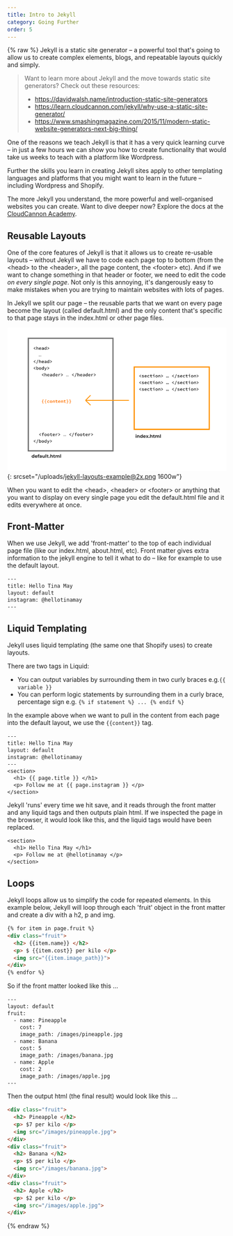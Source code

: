 ```yaml
---
title: Intro to Jekyll
category: Going Further
order: 5
---
```


{% raw %} Jekyll is a static site generator – a powerful tool that's going to allow us to create complex elements, blogs, and repeatable layouts quickly and simply.&nbsp;

> Want to learn more about Jekyll and the move towards static site generators? Check out these resources:&nbsp;
>
>
>
> * https://davidwalsh.name/introduction-static-site-generators
> * https://learn.cloudcannon.com/jekyll/why-use-a-static-site-generator/
> * https://www.smashingmagazine.com/2015/11/modern-static-website-generators-next-big-thing/

One of the reasons we teach Jekyll is that it has a very quick learning curve – in just a few hours we can show you how to create functionality that would take us weeks to teach with a platform like Wordpress.&nbsp;

Further the skills you learn in creating Jekyll sites apply to other templating languages and platforms that you might want to learn in the future – including Wordpress and Shopify.&nbsp;&nbsp;

The more Jekyll you understand, the more powerful and well-organised websites you can create. Want to dive deeper now? Explore the docs at the [CloudCannon Academy](https://learn.cloudcannon.com/).&nbsp;

## Reusable Layouts

One of the core features of Jekyll is that it allows us to create re-usable layouts – without Jekyll we have to code each page top to bottom (from the &lt;head&gt; to the &lt;header&gt;, all the page content, the &lt;footer&gt; etc). And if we want to change something in that header or footer, we need to edit the code *on every single page*. Not only is this annoying, it's dangerously easy to make mistakes when you are trying to maintain websites with lots of pages.&nbsp;

In Jekyll we split our page – the reusable parts that we want on every page become the layout (called default.html) and the only content that's specific to that page stays in the index.html or other page files.&nbsp;

![](/uploads/jekyll-layouts-example.png){: srcset="/uploads/jekyll-layouts-example@2x.png 1600w"}

When you want to edit the &lt;head&gt;, &lt;header&gt; or &lt;footer&gt; or anything that you want to display on every single page you edit the default.html file and it edits everywhere at once.&nbsp;

## Front-Matter

When we use Jekyll, we add 'front-matter' to the top of each individual page file (like our index.html, about.html, etc). Front matter gives extra information to the jekyll engine to tell it what to do – like for example to use the default layout.&nbsp;

```
---
title: Hello Tina May
layout: default
instagram: @hellotinamay
---
```

## Liquid Templating

Jekyll uses liquid templating (the same one that Shopify uses) to create layouts.&nbsp;

There are two tags in Liquid:

* You can output variables by surrounding them in two curly braces e.g.`{{ variable }}`
* You can perform logic statements by surrounding them in a curly brace, percentage sign e.g.&nbsp;`{% if statement %} ... {% endif %}`

In the example above when we want to pull in the content from each page into the default layout, we use the `{{content}}`&nbsp;tag.&nbsp;

```
---
title: Hello Tina May
layout: default
instagram: @hellotinamay
---
<section>
  <h1> {{ page.title }} </h1>
  <p> Follow me at {{ page.instagram }} </p>
</section>
```

Jekyll 'runs' every time we hit save, and it reads through the front matter and any liquid tags and then outputs plain html. If we inspected the page in the browser, it would look like this, and the liquid tags would have been replaced.

```
<section>
  <h1> Hello Tina May </h1>
  <p> Follow me at @hellotinamay </p>
</section>
```

## Loops&nbsp;

Jekyll loops allow us to simplify the code for repeated elements. In this example below, Jekyll will loop through each 'fruit' object in the front matter and create a div with a h2, p and img.&nbsp;

```html
{% for item in page.fruit %}
<div class="fruit">
  <h2> {{item.name}} </h2>
  <p> $ {{item.cost}} per kilo </p>
  <img src="{{item.image_path}}">
</div>
{% endfor %}
```

So if the front matter looked like this …&nbsp;

```
---
layout: default
fruit:
  - name: Pineapple
    cost: 7
    image_path: /images/pineapple.jpg
  - name: Banana
    cost: 5
    image_path: /images/banana.jpg
  - name: Apple
    cost: 2
    image_path: /images/apple.jpg
---
```

Then the output html (the final result) would look like this …&nbsp;

```html
<div class="fruit">
  <h2> Pineapple </h2>
  <p> $7 per kilo </p>
  <img src="/images/pineapple.jpg">
</div>
<div class="fruit">
  <h2> Banana </h2>
  <p> $5 per kilo </p>
  <img src="/images/banana.jpg">
</div>
<div class="fruit">
  <h2> Apple </h2>
  <p> $2 per kilo </p>
  <img src="/images/apple.jpg">
</div>
```

{% endraw %}